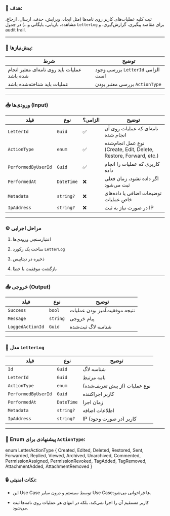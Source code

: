 
### 🎯 هدف:

ثبت کلیه عملیات‌های کاربر روی نامه‌ها (مثل ایجاد، ویرایش، حذف، ارسال، ارجاع، مشاهده، بازیابی، بایگانی و...) در جدول `LetterLog` برای مقاصد پیگیری، گزارش‌گیری، و audit trail.

---

### 🧩 پیش‌نیازها:

|شرط|توضیح|
|---|---|
|عملیات باید روی نامه‌ای معتبر انجام شده باشد|بررسی وجود `LetterId` الزامی است|
|عملیات باید شناخته‌شده باشد|بررسی معتبر بودن `ActionType`|

---

### 📥 ورودی‌ها (Input)

|فیلد|نوع|الزامی؟|توضیح|
|---|---|---|---|
|`LetterId`|`Guid`|✅|نامه‌ای که عملیات روی آن انجام شده|
|`ActionType`|`enum`|✅|نوع عمل انجام‌شده (Create, Edit, Delete, Restore, Forward, etc.)|
|`PerformedByUserId`|`Guid`|✅|کاربری که عملیات را انجام داده|
|`PerformedAt`|`DateTime`|❌|اگر داده نشود، زمان فعلی ثبت می‌شود|
|`Metadata`|`string?`|❌|توضیحات اضافی یا داده‌های خاص عملیات|
|`IpAddress`|`string?`|❌|در صورت نیاز به ثبت IP|

---

### ⚙️ مراحل اجرایی

1. اعتبارسنجی ورودی‌ها
    
2. ساخت یک رکورد `LetterLog`
    
3. ذخیره در دیتابیس
    
4. بازگشت موفقیت یا خطا
    

---

### 📤 خروجی (Output)

|فیلد|نوع|توضیح|
|---|---|---|
|`Success`|`bool`|نتیجه موفقیت‌آمیز بودن عملیات|
|`Message`|`string`|پیام خروجی|
|`LoggedActionId`|`Guid`|شناسه لاگ ثبت‌شده|

---

### 🧱 مدل `LetterLog`

|فیلد|نوع|توضیح|
|---|---|---|
|`Id`|`Guid`|شناسه لاگ|
|`LetterId`|`Guid`|نامه مرتبط|
|`ActionType`|`enum`|نوع عملیات (از پیش تعریف‌شده)|
|`PerformedByUserId`|`Guid`|کاربر اجراکننده|
|`PerformedAt`|`DateTime`|زمان اجرا|
|`Metadata`|`string?`|اطلاعات اضافه|
|`IpAddress`|`string?`|IP کاربر (در صورت وجود)|

---

### 📘 Enum پیشنهادی برای `ActionType`:

enum LetterActionType {
  Created,
  Edited,
  Deleted,
  Restored,
  Sent,
  Forwarded,
  Replied,
  Viewed,
  Archived,
  Unarchived,
  Commented,
  PermissionAssigned,
  PermissionRevoked,
  TagAdded,
  TagRemoved,
  AttachmentAdded,
  AttachmentRemoved
}


### 🔒 نکات امنیتی:

- این Use Case توسط سیستم و درون سایر Use Caseها فراخوانی می‌شود.
    
- کاربر مستقیم آن را اجرا نمی‌کند، بلکه در انتهای هر عملیات روی نامه‌ها ثبت می‌شود.